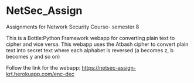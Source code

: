 # NetSec_Assign
Assignments for Network Security Course- semester 8

This is a Bottle:Python Framework webapp for converting plain text to cipher and vice versa.
This webapp uses the Atbash cipher to convert plain text into secret text where each alphabet is reversed (a becomes z, b becomes y and so on)


Follow the link for the webapp:
https://netsec-assign-krt.herokuapp.com/enc-dec
